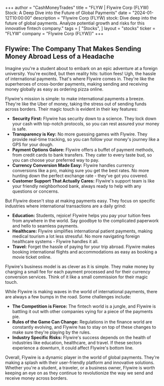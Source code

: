 +++
author = "CashMoneyTrades"
title = "FLYW |  Flywire Corp (FLYW) Stock: A Deep Dive into the Future of Global Payments"
date = "2024-01-12T10:00:00"
description = "Flywire Corp (FLYW) stock: Dive deep into the future of global payments. Analyze potential growth and risks for this innovative fintech company."
tags = [
"Stocks",
]
layout = "stocks"
ticker = "FLYW"
company = "Flywire Corp (FLYW))"
+++
        


## Flywire: The Company That Makes Sending Money Abroad Less of a Headache

Imagine you're a student about to embark on an epic adventure at a foreign university. You're excited, but then reality hits: tuition fees!  Ugh, the hassle of international payments.  That's where Flywire comes in. They're like the superheroes of cross-border payments, making sending and receiving money globally as easy as ordering pizza online.

Flywire's mission is simple: to make international payments a breeze.  They're like the Uber of money, taking the stress out of sending funds across borders.  Their magic touch is evident in their key features:

* **Security First:** Flywire has security down to a science. They lock down your cash with top-notch protocols, so you can rest assured your money is safe.
* **Transparency is Key:** No more guessing games with Flywire.  They provide real-time tracking, so you can follow your money's journey like a GPS for your dough.
* **Payment Options Galore:** Flywire offers a buffet of payment methods, from credit cards to bank transfers.  They cater to every taste bud, so you can choose your preferred way to pay.
* **Currency Conversion Made Easy:**  Flywire handles currency conversions like a pro, making sure you get the best rates.  No more hunting down the perfect exchange rate - they've got you covered.
* **Customer Support That Actually Cares:**  Flywire's support team is like your friendly neighborhood bank, always ready to help with any questions or concerns.  

But Flywire doesn't stop at making payments easy. They focus on specific industries where international transactions are a daily grind:

* **Education:**  Students, rejoice! Flywire helps you pay your tuition fees from anywhere in the world.  Say goodbye to the complicated paperwork and hello to seamless payments.
* **Healthcare:** Flywire simplifies international patient payments, making medical tourism a lot less stressful.  No more navigating foreign healthcare systems - Flywire handles it all.
* **Travel:**  Forget the hassle of paying for your trip abroad. Flywire makes booking international flights and accommodations as easy as booking a movie ticket online.  

Flywire's business model is as clever as it is simple. They make money by charging a small fee for each payment processed and for their currency conversion services.  Think of it like a small commission for their magic touch.

While Flywire is making waves in the world of international payments, there are always a few bumps in the road. Some challenges include:

* **The Competition is Fierce:** The fintech world is a jungle, and Flywire is battling it out with other companies vying for a piece of the payments pie.
* **Rules of the Game Can Change:**  Regulations in the finance world are constantly evolving, and Flywire has to stay on top of these changes to make sure they're playing by the rules.
* **Industry Specific Risks:**  Flywire's success depends on the health of industries like education, healthcare, and travel.  If these sectors experience a downturn, it could affect Flywire's bottom line.

Overall, Flywire is a dynamic player in the world of global payments.  They're making a splash with their user-friendly platform and innovative solutions.  Whether you're a student, a traveler, or a business owner, Flywire is worth keeping an eye on as they continue to revolutionize the way we send and receive money across borders. 

        